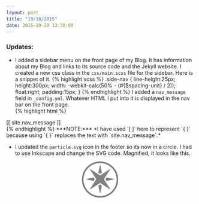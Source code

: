 ```yaml
---
layout: post
title: "19/10/2015"
date: 2015-10-19 13:30:00
---
```

### Updates:
* I added a sidebar menu on the front page of my Blog.  It has information about my Blog and links to its source code and the Jekyll website.  I created a new css class in the `css/main.scss` file for the sidebar.  Here is a snippet of it.
{% highlight scss %}
.side-nav {
    line-height:25px;
    height:300px;
    width: -webkit-calc(50% - (#{$spacing-unit} / 2));
    float:right;
    padding:15px;
}
{% endhighlight %}
I added a `nav_message` field in `_config.yml`.  Whatever HTML I put into it is displayed in the nav bar on the front page.  
{% highlight html %}
<nav class="side-nav">
[[ site.nav_message ]]
</nav>
{% endhighlight %}
***NOTE:*** *I have used `[ ]` here to represent `{ }` because using `{ }` replaces the text with `site.nav_message`.*


* I updated the `particle.svg` icon in the footer so its now in a circle.  I had to use Inkscape and change the SVG code.  Magnified, it looks like this.
<center><img src="/particle.svg" width="100px" height="100px"></center>
